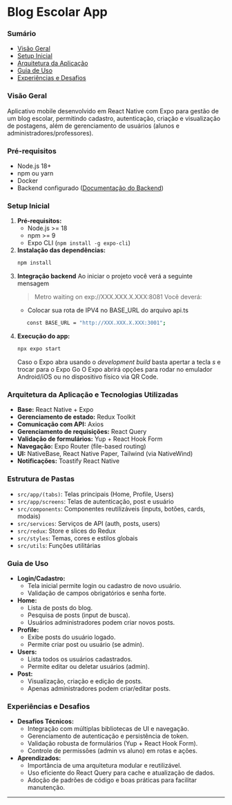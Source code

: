 # Blog Escolar App

### Sumário
- [Visão Geral](#visão-geral)
- [Setup Inicial](#setup-inicial)
- [Arquitetura da Aplicação](#arquitetura-da-aplicação)
- [Guia de Uso](#guia-de-uso)
- [Experiências e Desafios](#experiências-e-desafios)

### Visão Geral
Aplicativo mobile desenvolvido em React Native com Expo para gestão de um blog escolar, permitindo cadastro, autenticação, criação e visualização de postagens, além de gerenciamento de usuários (alunos e administradores/professores).

### Pré-requisitos
- Node.js 18+
- npm ou yarn
- Docker
- Backend configurado ([Documentação do Backend](https://github.com/AugustoCVS/blog-escolar))

### Setup Inicial
1. **Pré-requisitos:**
   - Node.js >= 18
   - npm >= 9
   - Expo CLI (`npm install -g expo-cli`)
2. **Instalação das dependências:**
   ```bash
   npm install
   ```
3. **Integração backend**
   Ao iniciar o projeto você verá a seguinte mensagem
     > Metro waiting on exp://XXX.XXX.X.XXX:8081
   Você deverá:
      - Colocar sua rota de IPV4 no BASE_URL do arquivo api.ts
      ```bash
         const BASE_URL = "http://XXX.XXX.X.XXX:3001";
      ```
4. **Execução do app:**
   ```bash
   npx expo start
   ```
   Caso o Expo abra usando o *development build* basta apertar a tecla *s* e trocar para o Expo Go
   O Expo abrirá opções para rodar no emulador Android/iOS ou no dispositivo físico via QR Code.

### Arquitetura da Aplicação e Tecnologias Utilizadas
- **Base:** React Native + Expo
- **Gerenciamento de estado:** Redux Toolkit
- **Comunicação com API:** Axios
- **Gerenciamento de requisições:** React Query
- **Validação de formulários:** Yup + React Hook Form
- **Navegação:** Expo Router (file-based routing)
- **UI:** NativeBase, React Native Paper, Tailwind (via NativeWind)
- **Notificações:** Toastify React Native

### Estrutura de Pastas
- `src/app/(tabs)`: Telas principais (Home, Profile, Users)
- `src/app/screens`: Telas de autenticação, post e usuário
- `src/components`: Componentes reutilizáveis (inputs, botões, cards, modais)
- `src/services`: Serviços de API (auth, posts, users)
- `src/redux`: Store e slices do Redux
- `src/styles`: Temas, cores e estilos globais
- `src/utils`: Funções utilitárias

### Guia de Uso
- **Login/Cadastro:**
  - Tela inicial permite login ou cadastro de novo usuário.
  - Validação de campos obrigatórios e senha forte.
- **Home:**
  - Lista de posts do blog.
  - Pesquisa de posts (input de busca).
  - Usuários administradores podem criar novos posts.
- **Profile:**
  - Exibe posts do usuário logado.
  - Permite criar post ou usuário (se admin).
- **Users:**
  - Lista todos os usuários cadastrados.
  - Permite editar ou deletar usuários (admin).
- **Post:**
  - Visualização, criação e edição de posts.
  - Apenas administradores podem criar/editar posts.

### Experiências e Desafios
- **Desafios Técnicos:**
  - Integração com múltiplas bibliotecas de UI e navegação.
  - Gerenciamento de autenticação e persistência de token.
  - Validação robusta de formulários (Yup + React Hook Form).
  - Controle de permissões (admin vs aluno) em rotas e ações.
- **Aprendizados:**
  - Importância de uma arquitetura modular e reutilizável.
  - Uso eficiente do React Query para cache e atualização de dados.
  - Adoção de padrões de código e boas práticas para facilitar manutenção.

---

